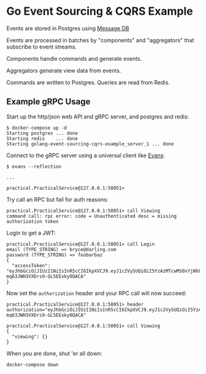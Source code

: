# Go Event Sourcing & CQRS Example

Events are stored in Postgres using [Message DB](https://github.com/message-db/message-db)

Events are processed in batches by "components" and "aggregators" that subscribe to event streams.

Components handle commands and generate events.

Aggregators generate view data from events.

Commands are written to Postgres. Queries are read from Redis.


## Example gRPC Usage

Start up the http/json web API and gRPC server, and postgres and redis:

```
$ docker-compose up -d
Starting postgres ... done
Starting redis    ... done
Starting golang-event-sourcing-cqrs-example_server_1 ... done
```

Connect to the gRPC server using a universal client like [Evans](https://github.com/ktr0731/evans):

```
$ evans --reflection

...

practical.PracticalService@127.0.0.1:50051>
```

Try call an RPC but fail for auth reasons:

```
practical.PracticalService@127.0.0.1:50051> call Viewing
command call: rpc error: code = Unauthenticated desc = missing authorization token
```

Login to get a JWT:

```
practical.PracticalService@127.0.0.1:50051> call Login
email (TYPE_STRING) => bryce@darling.com
password (TYPE_STRING) => foobarbaz
{
  "accessToken": "eyJhbGciOiJIUzI1NiIsInR5cCI6IkpXVCJ9.eyJ1c2VySUQiOiI5YzAzMTcwMS0xYjNhLTExZWItODQxNC0wMjQyNzc5ZjE0ZmUiLCJleHAiOjE2MDQ3NTgyMDYsImlzcyI6Im1pY3JvIn0.WjMubCvTalkN4J-mq63JWH3VXDrs9-GL5EExky0QACA"
}
```

Now set the `authorization` header and your RPC call will now succeed:

```
practical.PracticalService@127.0.0.1:50051> header authorization="eyJhbGciOiJIUzI1NiIsInR5cCI6IkpXVCJ9.eyJ1c2VySUQiOiI5YzAzMTcwMS0xYjNhLTExZWItODQxNC0wMjQyNzc5ZjE0ZmUiLCJleHAiOjE2MDQ3NTgyMDYsImlzcyI6Im1pY3JvIn0.WjMubCvTalkN4J-mq63JWH3VXDrs9-GL5EExky0QACA"

practical.PracticalService@127.0.0.1:50051> call Viewing
{
  "viewing": {}
}
```

When you are done, shut 'er all down:

```
docker-compose down
```
